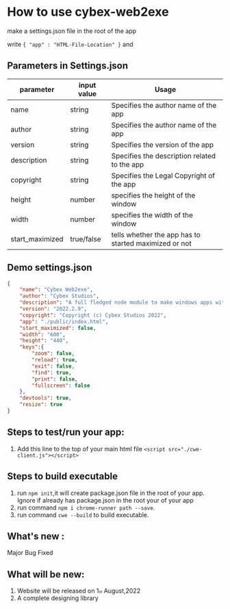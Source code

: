 # How to use cybex-web2exe

make a settings.json file in the root of the app

write `{ "app" : "HTML-File-Location" }` and

## Parameters in Settings.json

|parameter|input value|Usage|
|----|-----|-------|
|name|string|Specifies the author name of the app|
|author|string|Specifies the author name of the app|
|version|string|Specifies the version of the app|
|description|string|Specifies the description related to the app|
|copyright|string|Specifies the Legal Copyright of the app|
|height|number|specifies the height of the window|
|width|number|specifies the width of the window|
|start_maximized|true/false|tells whether the app has to started maximized or not|


## Demo settings.json
```JSON
{
    "name": "Cybex Web2exe",
    "author": "Cybex Studios",
    "description": "A full fledged node module to make windows apps with web technologies like HTML,CSS,Javascript etc.",
    "version": "2022.2.9",
    "copyright": "Copyright (c) Cybex Studios 2022",
    "app": "./public/index.html",
    "start_maximized": false,
    "width": "600",
    "height": "440",
    "keys":{
        "zoom": false,
        "reload": true,
        "exit": false,
        "find": true,
        "print": false,
        "fullscreen": false
    },
    "devtools": true,
    "resize": true
}
```

## Steps to test/run your app:
1. Add this line to the top of your main html file `<script src="./cwe-client.js"></script>`

## Steps to build executable
1. run `npm init`,it will create package.json file in the root of your app. Ignore if already has package.json in the root your of your app
2. run command `npm i chrome-runner path --save`.
3. run command `cwe --build` to build executable.

## What's new :
Major Bug Fixed

## What will be new:
1. Website will be released on 1<span style="font-size:9px">st</span> August,2022
2. A complete designing library
